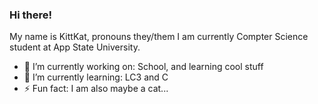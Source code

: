 ### Hi there!
My name is KittKat, pronouns they/them
I am currently Compter Science student at App State University.

- 🔭 I’m currently working on: School, and learning cool stuff
- 🌱 I’m currently learning: LC3 and C
- ⚡ Fun fact: I am also maybe a cat...

<!--
**KittKat7/KittKat7** is a ✨ _special_ ✨ repository because its `README.md` (this file) appears on your GitHub profile.

Here are some ideas to get you started:

- 🔭 I’m currently working on ...
- 🌱 I’m currently learning ...
- 👯 I’m looking to collaborate on ...
- 🤔 I’m looking for help with ...
- 💬 Ask me about ...
- 📫 How to reach me: ...
- 😄 Pronouns: ...
- ⚡ Fun fact: ...
-->
